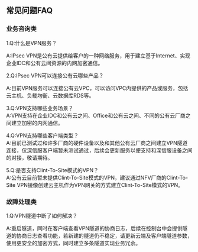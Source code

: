 ## 常见问题FAQ

### 业务咨询类

1.Q:什么是VPN服务？</br>

A:IPsec VPN是公有云提供给客户的一种网络服务，用于建立基于Internet、实现企业IDC和公有云间资源的内网加密通信。</br>

2.Q:IPsec VPN可以连接公有云哪些产品？</br>

A:目前VPN服务可以连接公有云VPC，可以访问VPC内提供的产品或服务，包括云主机、负载均衡、云数据库RDS等。</br>

3.Q:VPN支持哪些业务场景？</br>
A:VPN支持在企业IDC和公有云之间、Office和公有云之间、不同的公有云厂商之间建立加密的内网通信。</br>

4.Q:VPN支持哪些客户端类型？</br>
A:目前已测试过和许多厂商的硬件设备以及和其他公有云厂商之间建立VPN隧道连接，仅深信服客户端暂未测试通过，后续会更新服务以便支持和深信服设备之间的对接，敬请期待。</br>

5.Q:是否支持Clint-To-Site模式的VPN？</br>
A:公有云目前暂未提供Clint-To-Site模式的VPN，建议通过NFV厂商的Clint-To-Site VPN镜像创建云主机作为VPN网关的方式建立Clint-To-Site模式的VPN。</br>


### 故障处理类

1.Q:VPN隧道中断了如何解决？</br>

A:重启隧道，同时在客户端查看VPN隧道的协商日志，后续在控制台中会提供隧道的协商日志查看功能，若新建的隧道仍不稳定，请更新云端及客户端隧道参数，使用更安全的加密方式，同时建立多条隧道实现业务冗余。</br>
